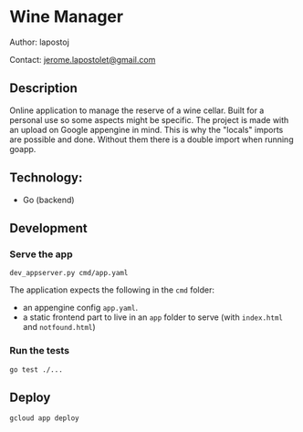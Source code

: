 # Wine Manager

Author: lapostoj

Contact: jerome.lapostolet@gmail.com

## Description
Online application to manage the reserve of a wine cellar. Built for a personal use so some aspects might be specific.
The project is made with an upload on Google appengine in mind. This is why the "locals" imports are possible and done.
Without them there is a double import when running goapp.

## Technology:
* Go (backend)

## Development
### Serve the app
```
dev_appserver.py cmd/app.yaml
```

The application expects the following in the `cmd` folder:
 - an appengine config `app.yaml`.
 - a static frontend part to live in an `app` folder to serve (with `index.html` and `notfound.html`)

### Run the tests
```
go test ./...
```

 ## Deploy
 ```
 gcloud app deploy
 ```